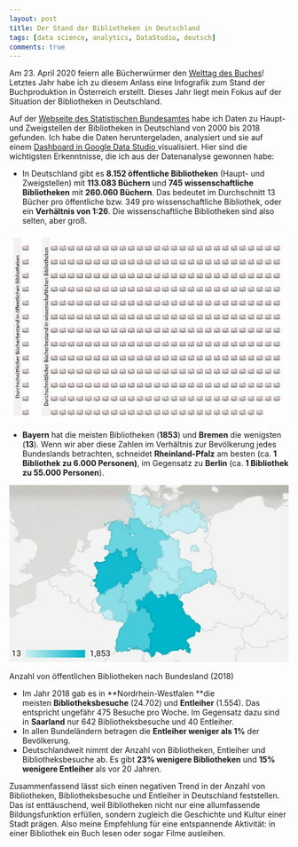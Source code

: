 ```yaml
---
layout: post
title: Der Stand der Bibliotheken in Deutschland
tags: [data science, analytics, DataStudio, deutsch]
comments: true
---
```



Am 23. April 2020 feiern alle Bücherwürmer den [Welttag des Buches](https://www.welttag-des-buches.de/)! Letztes Jahr habe ich zu diesem Anlass eine Infografik zum Stand der Buchproduktion in Österreich erstellt. Dieses Jahr liegt mein Fokus auf der Situation der Bibliotheken in Deutschland.

Auf der [Webseite des Statistischen Bundesamtes](https://www-genesis.destatis.de/genesis/online?levelindex=3&levelid=1587381269102&downloadname=&operation=ergebnistabelleDiagramm&option=diagramm&diagrammTyp=0&zeichnePunkte=false#abreadcrumb) habe ich Daten zu Haupt- und Zweigstellen der Bibliotheken in Deutschland von 2000 bis 2018 gefunden. Ich habe die Daten heruntergeladen, analysiert und sie auf einem [Dashboard in Google Data Studio ](https://datastudio.google.com/s/hjMWSwuxXN0)visualisiert. Hier sind die wichtigsten Erkenntnisse, die ich aus der Datenanalyse gewonnen habe:

-   In Deutschland gibt es **8.152 öffentliche Bibliotheken** (Haupt- und Zweigstellen) mit **113.083 Büchern** und **745 wissenschaftliche Bibliotheken** mit **260.060 Büchern**. Das bedeutet im Durchschnitt 13 Bücher pro öffentliche bzw. 349 pro wissenschaftliche Bibliothek, oder ein **Verhältnis von 1:26**. Die wissenschaftliche Bibliotheken sind also selten, aber groß.

![cover](blog_images/weltbuchtag2.jpg)

-   **Bayern** hat die meisten Bibliotheken (**1853**) und **Bremen** die wenigsten (**13**). Wenn wir aber diese Zahlen im Verhältnis zur Bevölkerung jedes Bundeslands betrachten, schneidet **Rheinland-Pfalz** am besten (ca. **1 Bibliothek zu 6.000 Personen)**, im Gegensatz zu **Berlin** (ca. **1 Bibliothek zu 55.000 Personen**).

![cover](blog_images/weltbuchtag3.jpg)

Anzahl von öffentlichen Bibliotheken nach Bundesland (2018)

-   Im Jahr 2018 gab es in **Nordrhein-Westfalen **die meisten **Bibliotheksbesuche** (24.702) und **Entleiher** (1.554). Das entspricht ungefähr 475 Besuche pro Woche. Im Gegensatz dazu sind in **Saarland** nur 642 Bibliotheksbesuche und 40 Entleiher.
-   In allen Bundeländern betragen die **Entleiher weniger als 1%** der Bevölkerung.
-   Deutschlandweit nimmt der Anzahl von Bibliotheken, Entleiher und Bibliotheksbesuche ab. Es gibt **23% wenigere Bibliotheken** und **15% wenigere Entleiher** als vor 20 Jahren.

Zusammenfassend lässt sich einen negativen Trend in der Anzahl von Bibliotheken, Bibliotheksbesuche und Entleiher in Deutschland feststellen. Das ist enttäuschend, weil Bibliotheken nicht nur eine allumfassende Bildungsfunktion erfüllen, sondern zugleich die Geschichte und Kultur einer Stadt prägen. Also meine Empfehlung für eine entspannende Aktivität: in einer Bibliothek ein Buch lesen oder sogar Filme ausleihen.